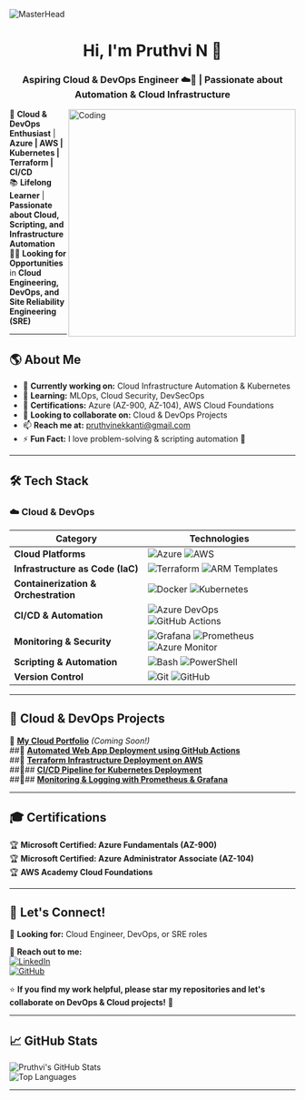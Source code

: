 ![MasterHead](https://blog.bit.ai/wp-content/uploads/2018/09/How-to-Embed-GitHub-Gists-in-Your-Documents-Blog-Banner.png)

<h1 align="center">Hi, I'm Pruthvi N 👋</h1>
<h3 align="center">Aspiring Cloud & DevOps Engineer ☁️🚀 | Passionate about Automation & Cloud Infrastructure</h3>

<img align="right" alt="Coding" width="400" src="https://cdn.dribbble.com/users/1162077/screenshots/3848914/media/320984a9ca58b3c73274c9259ecf6de8.gif">

🚀 **Cloud & DevOps Enthusiast** | **Azure | AWS | Kubernetes | Terraform | CI/CD**  
📚 **Lifelong Learner** | **Passionate about Cloud, Scripting, and Infrastructure Automation**  
👨‍💻 **Looking for Opportunities** in **Cloud Engineering, DevOps, and Site Reliability Engineering (SRE)**  

---

## 🌎 About Me  

- 🔭 **Currently working on:** Cloud Infrastructure Automation & Kubernetes  
- 🌱 **Learning:** MLOps, Cloud Security, DevSecOps  
- 🎯 **Certifications:** Azure (AZ-900, AZ-104), AWS Cloud Foundations  
- 👯 **Looking to collaborate on:** Cloud & DevOps Projects  
- 📫 **Reach me at:** [pruthvinekkanti@gmail.com](mailto:pruthvinekkanti@gmail.com)  
- ⚡ **Fun Fact:** I love problem-solving & scripting automation 🤖  

---

## 🛠️ Tech Stack  

### ☁️ **Cloud & DevOps**  

| **Category** | **Technologies** |
| --- | --- |
| **Cloud Platforms** | ![Azure](https://img.shields.io/badge/Azure-0078D4?style=for-the-badge&logo=microsoftazure&logoColor=white) ![AWS](https://img.shields.io/badge/AWS-232F3E?style=for-the-badge&logo=amazonaws&logoColor=white) |
| **Infrastructure as Code (IaC)** | ![Terraform](https://img.shields.io/badge/Terraform-623CE4?style=for-the-badge&logo=terraform&logoColor=white) ![ARM Templates](https://img.shields.io/badge/Azure-ARM--Templates-blue?style=for-the-badge) |
| **Containerization & Orchestration** | ![Docker](https://img.shields.io/badge/Docker-2496ED?style=for-the-badge&logo=docker&logoColor=white) ![Kubernetes](https://img.shields.io/badge/Kubernetes-326CE5?style=for-the-badge&logo=kubernetes&logoColor=white) |
| **CI/CD & Automation** | ![Azure DevOps](https://img.shields.io/badge/Azure%20DevOps-0078D7?style=for-the-badge&logo=azuredevops&logoColor=white) ![GitHub Actions](https://img.shields.io/badge/GitHub_Actions-2088FF?style=for-the-badge&logo=github-actions&logoColor=white) |
| **Monitoring & Security** | ![Grafana](https://img.shields.io/badge/Grafana-F46800?style=for-the-badge&logo=grafana&logoColor=white) ![Prometheus](https://img.shields.io/badge/Prometheus-E6522C?style=for-the-badge&logo=prometheus&logoColor=white) ![Azure Monitor](https://img.shields.io/badge/Azure%20Monitor-0078D7?style=for-the-badge&logo=microsoftazure&logoColor=white) |
| **Scripting & Automation** | ![Bash](https://img.shields.io/badge/Bash-4EAA25?style=for-the-badge&logo=gnu-bash&logoColor=white) ![PowerShell](https://img.shields.io/badge/PowerShell-5391FE?style=for-the-badge&logo=powershell&logoColor=white) |
| **Version Control** | ![Git](https://img.shields.io/badge/Git-F05032?style=for-the-badge&logo=git&logoColor=white) ![GitHub](https://img.shields.io/badge/GitHub-181717?style=for-the-badge&logo=github&logoColor=white) |

---

## 🚀 Cloud & DevOps Projects  

🔹 **[My Cloud Portfolio](#)** *(Coming Soon!)*  
##🔹 **[Automated Web App Deployment using GitHub Actions](#)**  
##🔹 **[Terraform Infrastructure Deployment on AWS](#)**  
##🔹## **[CI/CD Pipeline for Kubernetes Deployment](#)**  
##🔹## **[Monitoring & Logging with Prometheus & Grafana](#)**  

---

## 🎓 Certifications  

🏆 **Microsoft Certified: Azure Fundamentals (AZ-900)**  
🏆 **Microsoft Certified: Azure Administrator Associate (AZ-104)**  
🏆 **AWS Academy Cloud Foundations**  

---

## 📢 Let's Connect!  

💼 **Looking for:** Cloud Engineer, DevOps, or SRE roles  

📩 **Reach out to me:**  
[![LinkedIn](https://img.shields.io/badge/LinkedIn-0A66C2?style=for-the-badge&logo=linkedin&logoColor=white)](https://www.linkedin.com/in/pruthvinekkanti/)  
[![GitHub](https://img.shields.io/badge/GitHub-181717?style=for-the-badge&logo=github&logoColor=white)](https://github.com/PruthviNekkanti)  

⭐ **If you find my work helpful, please star my repositories and let's collaborate on DevOps & Cloud projects!** 🚀  

---

## 📈 GitHub Stats  

![Pruthvi's GitHub Stats](https://github-readme-stats.vercel.app/api?username=PruthviNekkanti&show_icons=true&theme=radical)  
![Top Languages](https://github-readme-stats.vercel.app/api/top-langs/?username=PruthviNekkanti&layout=compact&theme=radical)  

---



